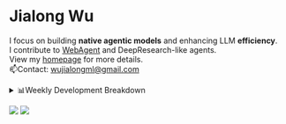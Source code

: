 #  Jialong Wu

I focus on building **native agentic models** and enhancing LLM **efficiency**.<br>
I contribute to [WebAgent](https://github.com/Alibaba-NLP/WebAgent) and DeepResearch-like agents.<br>
View my [homepage](https://callanwu.github.io/) for more details. <br>
📫Contact: wujialongml@gmail.com

<details><summary>📊Weekly Development Breakdown</summary>

<!--START_SECTION:waka-->

```txt
From: 30 August 2025 - To: 06 September 2025

Total Time: 30 hrs 52 mins

Python     15 hrs 52 mins  █████████████░░░░░░░░░░░░   51.43 %
Bash       8 hrs 15 mins   ██████▓░░░░░░░░░░░░░░░░░░   26.73 %
JSON       6 hrs 36 mins   █████▒░░░░░░░░░░░░░░░░░░░   21.41 %
Other      6 mins          ░░░░░░░░░░░░░░░░░░░░░░░░░   00.34 %
Text       1 min           ░░░░░░░░░░░░░░░░░░░░░░░░░   00.06 %
```

<!--END_SECTION:waka-->

[![wakatime](https://wakatime.com/badge/user/c6720b29-9431-4a60-bc9d-e1fb2b6bd65f.svg)](https://wakatime.com/@c6720b29-9431-4a60-bc9d-e1fb2b6bd65f)
</details>

[![](https://img.shields.io/badge/Google%20Scholar-4385FE.svg?&color=d6d6d6&style=flat-square&logo=google-scholar)](https://scholar.google.com/citations?user=6eg2m4YAAAAJ)
![](https://komarev.com/ghpvc/?username=callanwu)
